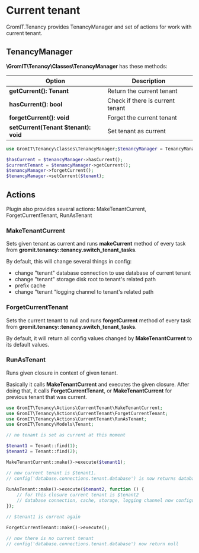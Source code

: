 # Current tenant

GromIT.Tenancy provides TenancyManager and set of actions for work with current tenant.

## TenancyManager

**\GromIT\Tenancy\Classes\TenancyManager** has these methods:

Option                               | Description
-------------------------------------|-------------
**getCurrent(): Tenant**             | Return the current tenant
**hasCurrent(): bool**               | Check if there is current tenant
**forgetCurrent(): void**            | Forget the current tenant
**setCurrent(Tenant $tenant): void** | Set tenant as current

```php
use GromIT\Tenancy\Classes\TenancyManager;$tenancyManager = TenancyManager::instance();

$hasCurrent = $tenancyManager->hasCurrent();
$currentTenant = $tenancyManager->getCurrent();
$tenancyManager->forgetCurrent();
$tenancyManager->setCurrent($tenant);
```

## Actions

Plugin also provides several actions: MakeTenantCurrent, ForgetCurrentTenant, RunAsTenant

### MakeTenantCurrent

Sets given tenant as current and runs **makeCurrent** method of every task from **gromit.tenancy::tenancy.switch_tenant_tasks**.

By default, this will change several things in config:
- change "tenant" database connection to use database of current tenant
- change "tenant" storage disk root to tenant's related path
- prefix cache
- change "tenant "logging channel to tenant's related path

### ForgetCurrentTenant

Sets the current tenant to null and runs **forgetCurrent** method of every task from **gromit.tenancy::tenancy.switch_tenant_tasks**.

By default, it will return all config values changed by **MakeTenantCurrent** to its default values.

### RunAsTenant

Runs given closure in context of given tenant.

Basically it calls **MakeTenantCurrent** and executes the given closure. After doing that, it calls **ForgetCurrentTenant**, or **MakeTenantCurrent** for previous tenant that was current.

```php
use GromIT\Tenancy\Actions\CurrentTenant\MakeTenantCurrent;
use GromIT\Tenancy\Actions\CurrentTenant\ForgetCurrentTenant;
use GromIT\Tenancy\Actions\CurrentTenant\RunAsTenant;
use GromIT\Tenancy\Models\Tenant;

// no tenant is set as current at this moment

$tenant1 = Tenant::find(1);
$tenant2 = Tenant::find(2);

MakeTenantCurrent::make()->execute($tenant1);

// now current tenant is $tenant1.
// config('database.connections.tenant.database') is now returns database name of $tenant1
 
RunAsTenant::make()->execute($tenant2, function () {
    // for this closure current tenant is $tenant2
    // database connection, cache, storage, logging channel now configured for $tenant2
});

// $tenant1 is current again

ForgetCurrentTenant::make()->execute();

// now there is no current tenant
// config('database.connections.tenant.database') now return null

```